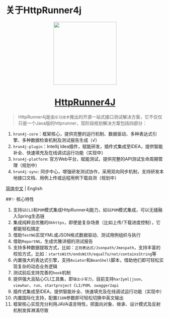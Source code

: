 
# 关于HttpRunner4j

<p align="center">
  <a href="https://www.lematech.vip/">
    <img width="200" src="https://cdn.lematech.vip/lematech_logo.png"></a>
</p>

<h1 align="center">
  <a href="https://www.lematech.vip/" target="_blank">HttpRunner4J</a>
</h1>

>HttpRunner4j是由`乐马技术`推出的开源一站式接口测试解决方案，它不仅仅只是一个Java版的httprunner，现阶段规划解决方案包括四部分：

1. `hrun4j-core`：框架核心，提供完整的运行机制、数据驱动、多种表达式引擎、多种数据检查机制及测试报告生成（√）
2. `hrun4j-plugin`：Intellij Idea插件，赋能研发，插件式集成至IDEA，提供智能补全、快速填充及在线调试运行功能（实现中）
3. `hrun4j-platform`: 官方Web平台，赋能测试，提供完整的API测试生命周期管理（规划中）
4. `hrun4j-sync`: 同步中心，增强研发测试协作，采用双向同步机制，支持研发本地接口文档、用例上传或远程用例下载自测（规划中）

[简体中文](./README.md) | English

##✨ 核心特性

1. 支持以`CLI`和`POM`模式集成HttpRunner4j能力，如以`POM`模式集成，可以无缝融入Spring生态链
2. 集成纯粹且优雅的`Okhttps`，即使是复杂场景（比如上传/下载进度控制），它都能轻松搞定
3. 借助`TestNG`实现YML或JSON格式数据驱动、测试用例组织与执行
4. 借助`ReportNG`，生成优雅详细的测试报告
5. 支持多种数据提取方式，比如：`正则表达式/Jsonpath/Jmespath`，支持丰富的校验方式，比如：`startsWith/endsWith/equalTo/not/containsString`等
6. 内置强大的表达式引擎，支持`Aviator`和`BeanShell`脚本，借助他们即可轻松实现复杂的动态业务逻辑
7. 测试前后支持完善的`hook`机制
8. 提供强大且贴心CLI工具集，即`瑞士小军刀`，目前支持`har2yml|json`、`viewhar`、`run`、`startproject CLI/POM`、`swagger2api`
9. 插件式集成至IDEA，提供智能补全、快速填充及在线调试运行功能（实现中）
10. 内置国际化支持，配置`I18N`参数即可轻松切换中英文输出
11. 框架核心实现充分利用JAVA语言特性，把面向对象、继承、设计模式及反射机制发挥淋漓尽致
